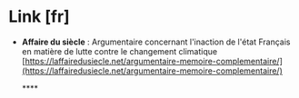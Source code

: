 # Link \[fr\]



* **Affaire du siècle** : Argumentaire concernant l'inaction de l'état Français en matière de lutte contre le changement climatique [https://laffairedusiecle.net/argumentaire-memoire-complementaire/](https://laffairedusiecle.net/argumentaire-memoire-complementaire/)

  \*\*\*\*

